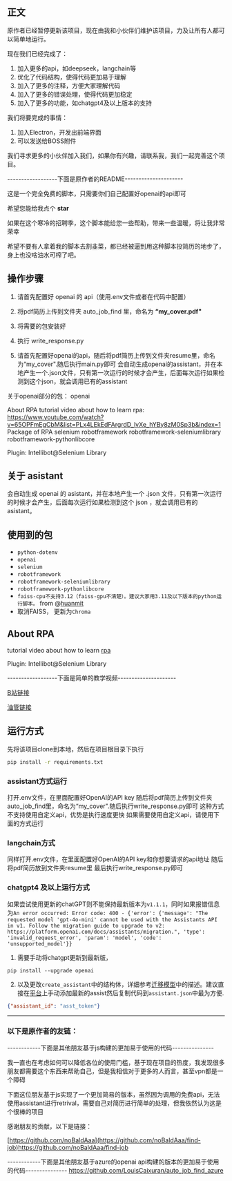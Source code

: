 ## 正文
原作者已经暂停更新该项目，现在由我和小伙伴们维护该项目，力及让所有人都可以简单地运行。

现在我们已经完成了：
1. 加入更多的api，如deepseek，langchain等
2. 优化了代码结构，使得代码更加易于理解
3. 加入了更多的注释，方便大家理解代码
4. 加入了更多的错误处理，使得代码更加稳定
5. 加入了更多的功能，如chatgpt4及以上版本的支持

我们将要完成的事情：
1. 加入Electron，开发出前端界面
2. 可以发送给BOSS附件

我们寻求更多的小伙伴加入我们，如果你有兴趣，请联系我，我们一起完善这个项目。

------------------下面是原作者的README---------------------

这是一个完全免费的脚本，只需要你们自己配置好openai的api即可

希望您能给我点个 **star**

如果在这个寒冷的招聘季，这个脚本能给您一些帮助，带来一些温暖，将让我非常荣幸

希望不要有人拿着我的脚本去割韭菜，都已经被逼到用这种脚本投简历的地步了，身上也没啥油水可榨了吧。

## 操作步骤

1. 请首先配置好 openai 的 api（使用.env文件或者在代码中配置）
2. 将pdf简历上传到文件夹 auto_job_find 里，命名为 **“my_cover.pdf"**
3. 将需要的包安装好
4. 执行 write_response.py

5. 请首先配置好openai的api，随后将pdf简历上传到文件夹resume里，命名为“my_cover".随后执行main.py即可
会自动生成openai的assistant，并在本地产生一个.json文件，只有第一次运行的时候才会产生，后面每次运行如果检测到这个json，就会调用已有的assistant


关于openai部分的包：
openai

About RPA
tutorial video about how to learn rpa: https://www.youtube.com/watch?v=65OPFmEgCbM&list=PLx4LEkEdFArgrdD_lvXe_hYBy8zM0Sp3b&index=1
Package of RPA
selenium
robotframework
robotframework-seleniumlibrary
robotframework-pythonlibcore

Plugin: Intellibot@Selenium Library
## 关于 asistant

会自动生成 openai 的 asistant，并在本地产生一个 .json 文件，只有第一次运行的时候才会产生，后面每次运行如果检测到这个 json ，就会调用已有的 asistant。

## 使用到的包

- `python-dotenv`
- `openai`
- `selenium`
- `robotframework`
- `robotframework-seleniumlibrary`
- `robotframework-pythonlibcore`
- `faiss-cpu不支持3.12（faiss-gpu不清楚）。建议大家用3.11及以下版本的python运行脚本。` from @[huanmit](https://github.com/huanmit)
- 取消FAISS， 更新为`Chroma`
## About RPA

tutorial video about how to learn [rpa](https://www.youtube.com/watch?v=65OPFmEgCbM&list=PLx4LEkEdFArgrdD_lvXe_hYBy8zM0Sp3b&index=1)

Plugin: Intellibot@Selenium Library

------------------下面是简单的教学视频---------------------

[B站链接](https://www.bilibili.com/video/BV1UC4y1N78v/?share_source=copy_web&vd_source=b2608434484091fcc64d4eb85233122d)

[油管链接](https://youtu.be/TlnytEi2lD8?si=jfcDj2MZqBptziZc)

## 运行方式
先将该项目clone到本地，然后在项目根目录下执行
```bash
pip install -r requirements.txt
```

### assistant方式运行
打开.env文件，在里面配置好OpenAI的API key
随后将pdf简历上传到文件夹auto_job_find里，命名为“my_cover".随后执行write_response.py即可
这种方式不支持使用自定义api，优势是执行速度更快
如果需要使用自定义api，请使用下面的方式运行

### langchain方式
同样打开.env文件，在里面配置好OpenAI的API key和你想要请求的api地址
随后将pdf简历放到文件夹resume里
最后执行write_response.py即可


### chatgpt4 及以上运行方式
如果尝试使用更新的chatGPT则不能保持最新版本为`v1.1.1`，同时如果报错信息为`An error occurred: Error code: 400 - {'error': {'message': "The requested model 'gpt-4o-mini' cannot be used with the Assistants API in v1. Follow the migration guide to upgrade to v2: https://platform.openai.com/docs/assistants/migration.", 'type': 'invalid_request_error', 'param': 'model', 'code': 'unsupported_model'}}`

1. 需要手动将chatgpt更新到最新版，

```shell
pip install --upgrade openai
```

2. 以及更改`create_assistant`中的结构体，详细参考[迁移模型](https://platform.openai.com/docs/assistants/migration)中的描述。建议直接在[平台](https://platform.openai.com/assistants/)上手动添加最新的assist然后复制代码到`assistant.json`中最为方便.
```json
{"assistant_id": "asst_token"}
```

-----
### 以下是原作者的友链：

------------下面是其他朋友基于js构建的更加易于使用的代码---------------

我一直也在考虑如何可以降低各位的使用门槛，基于现在项目的热度，我发现很多朋友都需要这个东西来帮助自己，但是我相信对于更多的人而言，甚至vpn都是一个障碍

下面这位朋友基于js实现了一个更加简易的版本，虽然因为调用的免费api，无法使用assistant进行retrival，需要自己对简历进行简单的处理，但我依然认为这是个很棒的项目

感谢朋友的贡献，以下是链接：

[https://github.com/noBaldAaa](https://github.com/noBaldAaa/find-job)https://github.com/noBaldAaa/find-job

------------下面是其他朋友基于azure的openai api构建的版本的更加易于使用的代码---------------
https://github.com/LouisCaixuran/auto_job_find_azure


